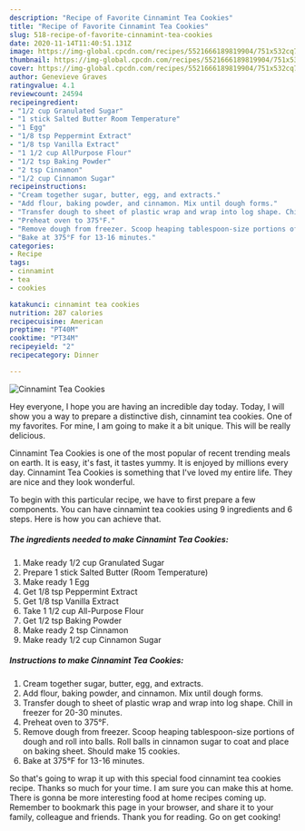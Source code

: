 ```yaml
---
description: "Recipe of Favorite Cinnamint Tea Cookies"
title: "Recipe of Favorite Cinnamint Tea Cookies"
slug: 518-recipe-of-favorite-cinnamint-tea-cookies
date: 2020-11-14T11:40:51.131Z
image: https://img-global.cpcdn.com/recipes/5521666189819904/751x532cq70/cinnamint-tea-cookies-recipe-main-photo.jpg
thumbnail: https://img-global.cpcdn.com/recipes/5521666189819904/751x532cq70/cinnamint-tea-cookies-recipe-main-photo.jpg
cover: https://img-global.cpcdn.com/recipes/5521666189819904/751x532cq70/cinnamint-tea-cookies-recipe-main-photo.jpg
author: Genevieve Graves
ratingvalue: 4.1
reviewcount: 24594
recipeingredient:
- "1/2 cup Granulated Sugar"
- "1 stick Salted Butter Room Temperature"
- "1 Egg"
- "1/8 tsp Peppermint Extract"
- "1/8 tsp Vanilla Extract"
- "1 1/2 cup AllPurpose Flour"
- "1/2 tsp Baking Powder"
- "2 tsp Cinnamon"
- "1/2 cup Cinnamon Sugar"
recipeinstructions:
- "Cream together sugar, butter, egg, and extracts."
- "Add flour, baking powder, and cinnamon. Mix until dough forms."
- "Transfer dough to sheet of plastic wrap and wrap into log shape. Chill in freezer for 20-30 minutes."
- "Preheat oven to 375°F."
- "Remove dough from freezer. Scoop heaping tablespoon-size portions of dough and roll into balls. Roll balls in cinnamon sugar to coat and place on baking sheet. Should make 15 cookies."
- "Bake at 375°F for 13-16 minutes."
categories:
- Recipe
tags:
- cinnamint
- tea
- cookies

katakunci: cinnamint tea cookies 
nutrition: 287 calories
recipecuisine: American
preptime: "PT40M"
cooktime: "PT34M"
recipeyield: "2"
recipecategory: Dinner

---
```



![Cinnamint Tea Cookies](https://img-global.cpcdn.com/recipes/5521666189819904/751x532cq70/cinnamint-tea-cookies-recipe-main-photo.jpg)

Hey everyone, I hope you are having an incredible day today. Today, I will show you a way to prepare a distinctive dish, cinnamint tea cookies. One of my favorites. For mine, I am going to make it a bit unique. This will be really delicious.

Cinnamint Tea Cookies is one of the most popular of recent trending meals on earth. It is easy, it's fast, it tastes yummy. It is enjoyed by millions every day. Cinnamint Tea Cookies is something that I've loved my entire life. They are nice and they look wonderful.




To begin with this particular recipe, we have to first prepare a few components. You can have cinnamint tea cookies using 9 ingredients and 6 steps. Here is how you can achieve that.

<!--inarticleads1-->

##### The ingredients needed to make Cinnamint Tea Cookies:

1. Make ready 1/2 cup Granulated Sugar
1. Prepare 1 stick Salted Butter (Room Temperature)
1. Make ready 1 Egg
1. Get 1/8 tsp Peppermint Extract
1. Get 1/8 tsp Vanilla Extract
1. Take 1 1/2 cup All-Purpose Flour
1. Get 1/2 tsp Baking Powder
1. Make ready 2 tsp Cinnamon
1. Make ready 1/2 cup Cinnamon Sugar




<!--inarticleads2-->

##### Instructions to make Cinnamint Tea Cookies:

1. Cream together sugar, butter, egg, and extracts.
1. Add flour, baking powder, and cinnamon. Mix until dough forms.
1. Transfer dough to sheet of plastic wrap and wrap into log shape. Chill in freezer for 20-30 minutes.
1. Preheat oven to 375°F.
1. Remove dough from freezer. Scoop heaping tablespoon-size portions of dough and roll into balls. Roll balls in cinnamon sugar to coat and place on baking sheet. Should make 15 cookies.
1. Bake at 375°F for 13-16 minutes.




So that's going to wrap it up with this special food cinnamint tea cookies recipe. Thanks so much for your time. I am sure you can make this at home. There is gonna be more interesting food at home recipes coming up. Remember to bookmark this page in your browser, and share it to your family, colleague and friends. Thank you for reading. Go on get cooking!

